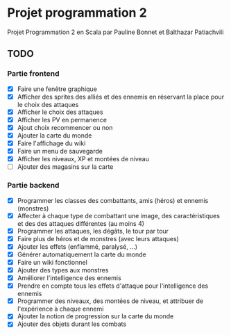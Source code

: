 # Projet programmation 2
Projet Programmation 2 en Scala par Pauline Bonnet et Balthazar Patiachvili

## TODO

### Partie frontend

- [x] Faire une fenêtre graphique
- [x] Afficher des sprites des alliés et des ennemis en réservant la place pour le choix des attaques
- [x] Afficher le choix des attaques
- [x] Afficher les PV en permanence
- [x] Ajout choix recommencer ou non
- [x] Ajouter la carte du monde
- [x] Faire l'affichage du wiki
- [x] Faire un menu de sauvegarde
- [x] Afficher les niveaux, XP et montées de niveau
- [ ] Ajouter des magasins sur la carte

### Partie backend

- [x] Programmer les classes des combattants, amis (héros) et ennemis (monstres)
- [x] Affecter à chaque type de combattant une image, des caractéristiques et des des attaques différentes (au moins 4)
- [x] Programmer les attaques, les dégâts, le tour par tour
- [x] Faire plus de héros et de monstres (avec leurs attaques)
- [x] Ajouter les effets (enflammé, paralysé, ...)
- [x] Générer automatiquement la carte du monde
- [x] Faire un wiki fonctionnel
- [x] Ajouter des types aux monstres
- [x] Améliorer l'intelligence des ennemis
- [x] Prendre en compte tous les effets d'attaque pour l'intelligence des ennemis
- [x] Programmer des niveaux, des montées de niveau, et attribuer de l'expérience à chaque ennemi
- [x] Ajouter la notion de progression sur la carte du monde
- [x] Ajouter des objets durant les combats